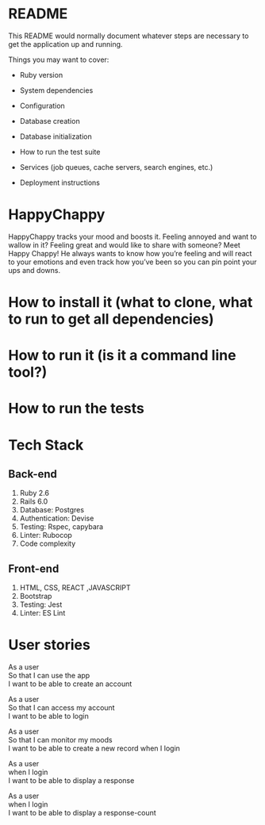 # README

This README would normally document whatever steps are necessary to get the
application up and running.

Things you may want to cover:

* Ruby version

* System dependencies

* Configuration

* Database creation

* Database initialization

* How to run the test suite

* Services (job queues, cache servers, search engines, etc.)

* Deployment instructions

# HappyChappy
HappyChappy tracks your mood and boosts it.
Feeling annoyed and want to wallow in it? Feeling great and would like to share with someone? Meet Happy Chappy! He always wants to know how you’re feeling and will react to your emotions and even track how you’ve been so you can pin point your ups and downs.

# How to install it (what to clone, what to run to get all dependencies) # 

# How to run it (is it a command line tool?) #

# How to run the tests #

# Tech Stack #

## Back-end ##
1. Ruby 2.6
2. Rails 6.0
3. Database: Postgres
4. Authentication: Devise
5. Testing: Rspec, capybara
6. Linter: Rubocop
7. Code complexity

## Front-end ##

1. HTML, CSS, REACT ,JAVASCRIPT
2. Bootstrap
3. Testing: Jest
4. Linter: ES Lint

# User stories #  

As a user   
So that I can use the app  
I want to be able to create an account  

As a user  
So that I can access my account  
I want to be able to login  

As a user  
So that I can monitor my moods  
I want to be able to create a new record when I login

As a user  
when I login  
I want to be able to display a response  


As a user  
when I login  
I want to be able to display a response-count  



